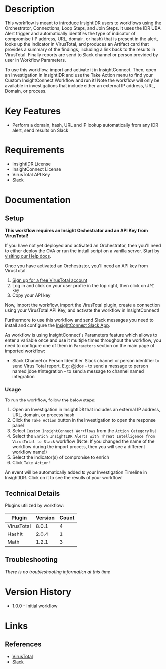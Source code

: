 # Description

This workflow is meant to introduce InsightIDR users to workflows using the Orchestrator, Connections, Loop Steps, and Join Steps. It uses the IDR UBA Alert trigger and automatically identifies the type of indicator of compromise (IP address, URL, domain, or hash) that is present in the alert, looks up the indicator in VirusTotal, and produces an Artifact card that provides a summary of the findings, including a link back to the results in VirusTotal. Finally reports are send to Slack channel or person provided by user in Workflow Parameters.

To use this workflow, import and activate it in InsightConnect. Then, open an Investigation in InsightIDR and use the Take Action menu to find your Custom InsightConnect Workflow and run it! Note the workflow will only be available in investigations that include either an external IP address, URL, Domain, or process.

# Key Features

* Perform a domain, hash, URL and IP lookup automatically from any IDR alert, send results on Slack

# Requirements

* InsightIDR License
* InsightConnect License
* VirusTotal API Key
* [Slack](https://docs.rapid7.com/insightconnect/configure-slack-for-chatops)

# Documentation

## Setup

**This workflow requires an Insight Orchestrator and an API Key from VirusTotal!**

If you have not yet deployed and activated an Orchestrator, then you'll need to either deploy the OVA or run the install script on a vanilla server. Start by [visiting our Help docs](https://docs.rapid7.com/insightconnect/install-and-activate-the-orchestrator).

Once you have activated an Orchestrator, you'll need an API key from VirusTotal.

1. [Sign up for a free VirusTotal account](https://www.virustotal.com/gui/join-us)
2. Log in and click on your user profile in the top right, then click on `API key`
3. Copy your API key

Now, import the workflow, import the VirusTotal plugin, create a connection using your VirusTotal API Key, and activate the workflow in InsightConnect!

Furthermore to use this workflow and send Slack messages you need to install and configure the [InsightConnect Slack App](https://docs.rapid7.com/insightconnect/configure-slack-for-chatops/).

As workflow is using InsightConnect's Parameters feature which allows to enter a variable once and use it multiple times throughout the workflow, you need to configure one of them in `Parameters` section on the main page of imported workflow:

* Slack Channel or Person Identifier: 
Slack channel or person identifier to send Virus Total report. E.g:
@jdoe - to send a message to person named jdoe
#integration - to send a message to channel named integration

### Usage

To run the workflow, follow the below steps:

1. Open an Investigation in InsightIDR that includes an external IP address, URL, domain, or process hash
2. Click the `Take Action` button in the Investigation to open the response panel
3. Select `Custom InsightConnect Workflows` from the `Action Category` list
4. Select the `Enrich InsightIDR Alerts with Threat Intelligence from VirusTotal to Slack` workflow (Note: If you changed the name of the workflow during the import process, then you will see a different workflow name!)
5. Select the indicator(s) of compromise to enrich
6. Click `Take Action`!

An event will be automatically added to your Investigation Timeline in InsightIDR. Click on it to see the results of your workflow!

## Technical Details

Plugins utilized by workflow:

|Plugin|Version|Count|
|----|----|--------|
|VirusTotal|8.0.1|4|
|HashIt|2.0.4|1|
|Math|1.2.1|3|

## Troubleshooting

_There is no troubleshooting information at this time_

# Version History

* 1.0.0 - Initial workflow

# Links

## References
* [VirusTotal](https://virustotal.com)
* [Slack](https://slack.com)
